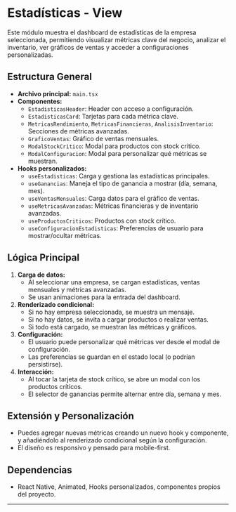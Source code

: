 # Estadísticas - View

Este módulo muestra el dashboard de estadísticas de la empresa seleccionada, permitiendo visualizar métricas clave del negocio, analizar el inventario, ver gráficos de ventas y acceder a configuraciones personalizadas.

## Estructura General
- **Archivo principal:** `main.tsx`
- **Componentes:**
  - `EstadisticasHeader`: Header con acceso a configuración.
  - `EstadisticasCard`: Tarjetas para cada métrica clave.
  - `MetricasRendimiento`, `MetricasFinancieras`, `AnalisisInventario`: Secciones de métricas avanzadas.
  - `GraficoVentas`: Gráfico de ventas mensuales.
  - `ModalStockCritico`: Modal para productos con stock crítico.
  - `ModalConfiguracion`: Modal para personalizar qué métricas se muestran.
- **Hooks personalizados:**
  - `useEstadisticas`: Carga y gestiona las estadísticas principales.
  - `useGanancias`: Maneja el tipo de ganancia a mostrar (día, semana, mes).
  - `useVentasMensuales`: Carga datos para el gráfico de ventas.
  - `useMetricasAvanzadas`: Métricas financieras y de inventario avanzadas.
  - `useProductosCriticos`: Productos con stock crítico.
  - `useConfiguracionEstadisticas`: Preferencias de usuario para mostrar/ocultar métricas.

## Lógica Principal
1. **Carga de datos:**
   - Al seleccionar una empresa, se cargan estadísticas, ventas mensuales y métricas avanzadas.
   - Se usan animaciones para la entrada del dashboard.
2. **Renderizado condicional:**
   - Si no hay empresa seleccionada, se muestra un mensaje.
   - Si no hay datos, se invita a cargar productos o realizar ventas.
   - Si todo está cargado, se muestran las métricas y gráficos.
3. **Configuración:**
   - El usuario puede personalizar qué métricas ver desde el modal de configuración.
   - Las preferencias se guardan en el estado local (o podrían persistirse).
4. **Interacción:**
   - Al tocar la tarjeta de stock crítico, se abre un modal con los productos críticos.
   - El selector de ganancias permite alternar entre día, semana y mes.

## Extensión y Personalización
- Puedes agregar nuevas métricas creando un nuevo hook y componente, y añadiéndolo al renderizado condicional según la configuración.
- El diseño es responsivo y pensado para mobile-first.

## Dependencias
- React Native, Animated, Hooks personalizados, componentes propios del proyecto.

---

